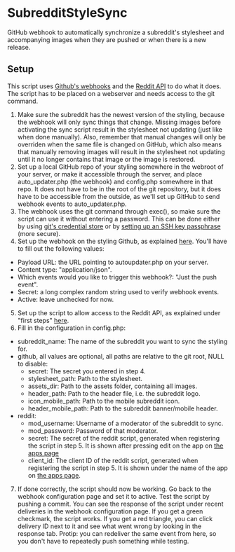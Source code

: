 # SubredditStyleSync
GitHub webhook to automatically synchronize a subreddit's stylesheet and
accompanying images when they are pushed or when there is a new release.

## Setup
This script uses [Github's webhooks](https://developer.github.com/webhooks/)
and the [Reddit API](https://www.reddit.com/dev/api) to do what it does.
The script has to be placed on a webserver and needs access to the git command.

1. Make sure the subreddit has the newest version of the styling, because the webhook will only sync
   things that change. Missing images before activating the sync script result in the stylesheet
   not updating (just like when done manually). Also, remember that manual changes will only be
   overriden when the same file is changed on GitHub, which also means that manually removing images
   will result in the stylesheet not updating until it no longer contains that image or the image is
   restored.
2. Set up a local GitHub repo of your styling somewhere in the webroot of your server, or make it
   accessible through the server, and place auto_updater.php (the webhook) and config.php somewhere
   in that repo. It does not have to be in the root of the git repository, but it does have to be
   accessible from the outside, as we'll set up GitHub to send webhook events to auto_updater.php.
3. The webhook uses the git command through exec(), so make sure the script can use it without
   entering a password. This can be done either by using
   [git's credential store](https://git-scm.com/docs/git-credential-store)
   or by [setting up an SSH key passphrase](https://help.github.com/articles/working-with-ssh-key-passphrases/)
   (more secure).
4. Set up the webhook on the styling Github, as explained
   [here](https://developer.github.com/webhooks/creating/). You'll have to fill out the following
   values:
  * Payload URL: the URL pointing to autoupdater.php on your server.
  * Content type: "application/json".
  * Which events would you like to trigger this webhook?: "Just the push event".
  * Secret: a long complex random string used to verify webhook events.
  * Active: leave unchecked for now.
5. Set up the script to allow access to the Reddit API, as explained under "first steps"
   [here](https://github.com/reddit/reddit/wiki/OAuth2-Quick-Start-Example#user-content-first-steps). 
6. Fill in the configuration in config.php:
  * subreddit_name: The name of the subreddit you want to sync the styling for.
  * github, all values are optional, all paths are relative to the git root, NULL to disable:
    * secret: The secret you entered in step 4.
    * stylesheet_path: Path to the stylesheet.
    * assets_dir: Path to the assets folder, containing all images.
    * header_path: Path to the header file, i.e. the subreddit logo.
    * icon_mobile_path: Path to the mobile subreddit icon.
    * header_mobile_path: Path to the subreddit banner/mobile header.
  * reddit:
    * mod_username: Username of a moderator of the subreddit to sync.
    * mod_password: Password of that moderator.
    * secret: The secret of the reddit script, generated when registering the script in step 5. It
	  is shown after pressing edit on the app on [the apps page](https://www.reddit.com/prefs/apps/)
    * client_id: The client ID of the reddit script, generated when registering the script in step 5.
      It is shown under the name of the app on [the apps page](https://www.reddit.com/prefs/apps/).
7. If done correctly, the script should now be working. Go back to the webhook configuration page
   and set it to active. Test the script by pushing a commit. You can see the response of the script
   under recent deliveries in the webhook configuration page. If you get a green checkmark, the
   script works. If you get a red triangle, you can click delivery ID next to it and see what went
   wrong by looking in the response tab. Protip: you can redeliver the same event from here, so you
   don't have to repeatedly push something while testing.
  